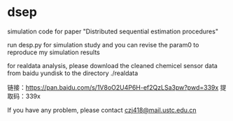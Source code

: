 # dsep
simulation code for paper "Distributed sequential estimation procedures"

run desp.py for simulation study and you can revise the param0 to reproduce my simulation results

for realdata analysis, please download the cleaned chemicel sensor data from baidu yundisk to the directory ./realdata

链接：https://pan.baidu.com/s/1V8oO2U4P6H-ef2QzLSa3pw?pwd=339x 
提取码：339x

If you have any problem, please contact czj418@mail.ustc.edu.cn
